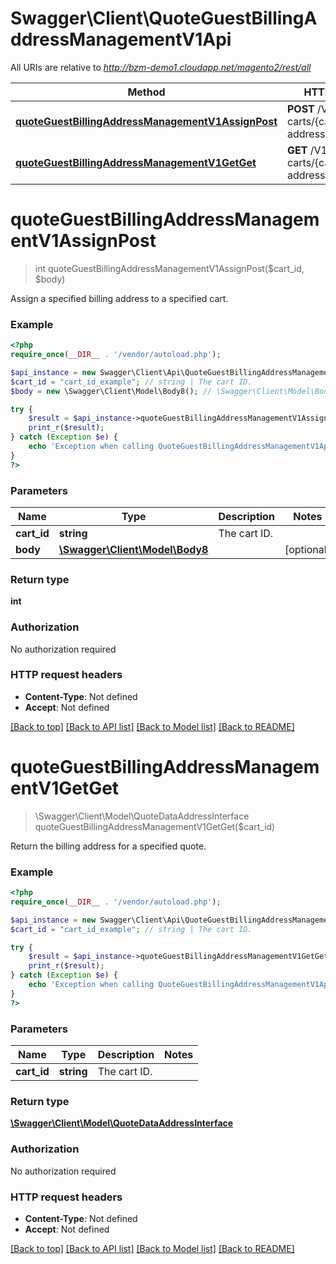 # Swagger\Client\QuoteGuestBillingAddressManagementV1Api

All URIs are relative to *http://bzm-demo1.cloudapp.net/magento2/rest/all*

Method | HTTP request | Description
------------- | ------------- | -------------
[**quoteGuestBillingAddressManagementV1AssignPost**](QuoteGuestBillingAddressManagementV1Api.md#quoteGuestBillingAddressManagementV1AssignPost) | **POST** /V1/guest-carts/{cartId}/billing-address | 
[**quoteGuestBillingAddressManagementV1GetGet**](QuoteGuestBillingAddressManagementV1Api.md#quoteGuestBillingAddressManagementV1GetGet) | **GET** /V1/guest-carts/{cartId}/billing-address | 


# **quoteGuestBillingAddressManagementV1AssignPost**
> int quoteGuestBillingAddressManagementV1AssignPost($cart_id, $body)



Assign a specified billing address to a specified cart.

### Example
```php
<?php
require_once(__DIR__ . '/vendor/autoload.php');

$api_instance = new Swagger\Client\Api\QuoteGuestBillingAddressManagementV1Api();
$cart_id = "cart_id_example"; // string | The cart ID.
$body = new \Swagger\Client\Model\Body8(); // \Swagger\Client\Model\Body8 | 

try {
    $result = $api_instance->quoteGuestBillingAddressManagementV1AssignPost($cart_id, $body);
    print_r($result);
} catch (Exception $e) {
    echo 'Exception when calling QuoteGuestBillingAddressManagementV1Api->quoteGuestBillingAddressManagementV1AssignPost: ', $e->getMessage(), PHP_EOL;
}
?>
```

### Parameters

Name | Type | Description  | Notes
------------- | ------------- | ------------- | -------------
 **cart_id** | **string**| The cart ID. |
 **body** | [**\Swagger\Client\Model\Body8**](../Model/\Swagger\Client\Model\Body8.md)|  | [optional]

### Return type

**int**

### Authorization

No authorization required

### HTTP request headers

 - **Content-Type**: Not defined
 - **Accept**: Not defined

[[Back to top]](#) [[Back to API list]](../../README.md#documentation-for-api-endpoints) [[Back to Model list]](../../README.md#documentation-for-models) [[Back to README]](../../README.md)

# **quoteGuestBillingAddressManagementV1GetGet**
> \Swagger\Client\Model\QuoteDataAddressInterface quoteGuestBillingAddressManagementV1GetGet($cart_id)



Return the billing address for a specified quote.

### Example
```php
<?php
require_once(__DIR__ . '/vendor/autoload.php');

$api_instance = new Swagger\Client\Api\QuoteGuestBillingAddressManagementV1Api();
$cart_id = "cart_id_example"; // string | The cart ID.

try {
    $result = $api_instance->quoteGuestBillingAddressManagementV1GetGet($cart_id);
    print_r($result);
} catch (Exception $e) {
    echo 'Exception when calling QuoteGuestBillingAddressManagementV1Api->quoteGuestBillingAddressManagementV1GetGet: ', $e->getMessage(), PHP_EOL;
}
?>
```

### Parameters

Name | Type | Description  | Notes
------------- | ------------- | ------------- | -------------
 **cart_id** | **string**| The cart ID. |

### Return type

[**\Swagger\Client\Model\QuoteDataAddressInterface**](../Model/QuoteDataAddressInterface.md)

### Authorization

No authorization required

### HTTP request headers

 - **Content-Type**: Not defined
 - **Accept**: Not defined

[[Back to top]](#) [[Back to API list]](../../README.md#documentation-for-api-endpoints) [[Back to Model list]](../../README.md#documentation-for-models) [[Back to README]](../../README.md)

